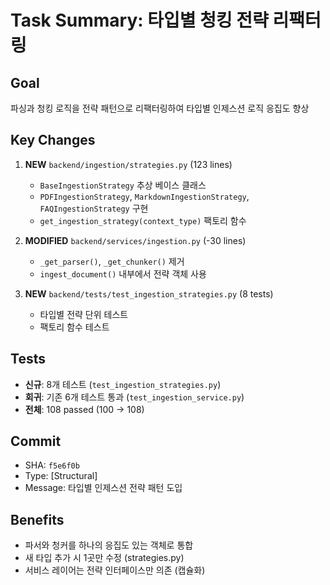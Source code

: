 # Task Summary: 타입별 청킹 전략 리팩터링

## Goal
파싱과 청킹 로직을 전략 패턴으로 리팩터링하여 타입별 인제스션 로직 응집도 향상

## Key Changes
1. **NEW** `backend/ingestion/strategies.py` (123 lines)
   - `BaseIngestionStrategy` 추상 베이스 클래스
   - `PDFIngestionStrategy`, `MarkdownIngestionStrategy`, `FAQIngestionStrategy` 구현
   - `get_ingestion_strategy(context_type)` 팩토리 함수

2. **MODIFIED** `backend/services/ingestion.py` (-30 lines)
   - `_get_parser()`, `_get_chunker()` 제거
   - `ingest_document()` 내부에서 전략 객체 사용

3. **NEW** `backend/tests/test_ingestion_strategies.py` (8 tests)
   - 타입별 전략 단위 테스트
   - 팩토리 함수 테스트

## Tests
- **신규**: 8개 테스트 (`test_ingestion_strategies.py`)
- **회귀**: 기존 6개 테스트 통과 (`test_ingestion_service.py`)
- **전체**: 108 passed (100 → 108)

## Commit
- SHA: `f5e6f0b`
- Type: [Structural]
- Message: 타입별 인제스션 전략 패턴 도입

## Benefits
- 파서와 청커를 하나의 응집도 있는 객체로 통합
- 새 타입 추가 시 1곳만 수정 (strategies.py)
- 서비스 레이어는 전략 인터페이스만 의존 (캡슐화)
